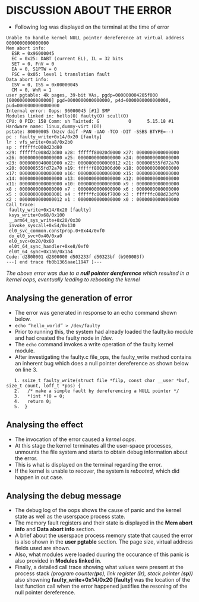 # DISCUSSION ABOUT THE ERROR
- Following log was displayed on the terminal at the time of error
```
Unable to handle kernel NULL pointer dereference at virtual address 0000000000000000
Mem abort info:
  ESR = 0x96000045
  EC = 0x25: DABT (current EL), IL = 32 bits
  SET = 0, FnV = 0
  EA = 0, S1PTW = 0
  FSC = 0x05: level 1 translation fault
Data abort info:
  ISV = 0, ISS = 0x00000045
  CM = 0, WnR = 1
user pgtable: 4k pages, 39-bit VAs, pgdp=000000004205f000
[0000000000000000] pgd=0000000000000000, p4d=0000000000000000, pud=0000000000000000
Internal error: Oops: 96000045 [#1] SMP
Modules linked in: hello(O) faulty(O) scull(O)
CPU: 0 PID: 158 Comm: sh Tainted: G           O      5.15.18 #1
Hardware name: linux,dummy-virt (DT)
pstate: 80000005 (Nzcv daif -PAN -UAO -TCO -DIT -SSBS BTYPE=--)
pc : faulty_write+0x14/0x20 [faulty]
lr : vfs_write+0xa8/0x2b0
sp : ffffffc008d23d80
x29: ffffffc008d23d80 x28: ffffff80020d0000 x27: 0000000000000000
x26: 0000000000000000 x25: 0000000000000000 x24: 0000000000000000
x23: 0000000040001000 x22: 0000000000000012 x21: 000000555fd72a70
x20: 000000555fd72a70 x19: ffffff8002006d00 x18: 0000000000000000
x17: 0000000000000000 x16: 0000000000000000 x15: 0000000000000000
x14: 0000000000000000 x13: 0000000000000000 x12: 0000000000000000
x11: 0000000000000000 x10: 0000000000000000 x9 : 0000000000000000
x8 : 0000000000000000 x7 : 0000000000000000 x6 : 0000000000000000
x5 : 0000000000000001 x4 : ffffffc0006f7000 x3 : ffffffc008d23df0
x2 : 0000000000000012 x1 : 0000000000000000 x0 : 0000000000000000
Call trace:
 faulty_write+0x14/0x20 [faulty]
 ksys_write+0x68/0x100
 __arm64_sys_write+0x20/0x30
 invoke_syscall+0x54/0x130
 el0_svc_common.constprop.0+0x44/0xf0
 do_el0_svc+0x40/0xa0
 el0_svc+0x20/0x60
 el0t_64_sync_handler+0xe8/0xf0
 el0t_64_sync+0x1a0/0x1a4
Code: d2800001 d2800000 d503233f d50323bf (b900003f) 
---[ end trace fb0b1365aae11947 ]---
```

_The above error was due to a **null pointer dereference** which resulted in a kernel oops, eventually leading to rebooting the kernel_

## Analysing the generation of error
- The error was generated in response to an echo command shown below.
- ```echo “hello_world” > /dev/faulty```
- Prior to running this, the system had already loaded the faulty.ko module and had created the faulty node in /dev.
- The ```echo``` command invokes a write operation of the faulty kernel module.
- After investigating the faulty.c file_ops, the faulty_write method contains an inherent bug which does a null pointer dereference as shown below on line 3.
```
   1. ssize_t faulty_write(struct file *filp, const char __user *buf, size_t count, loff_t *pos) {
   2.   /* make a simple fault by dereferencing a NULL pointer */
   3.   *(int *)0 = 0;
   4.   return 0;
   5.  }
```  

## Analysing the effect
- The invocation of the error caused a _kernel oops_. 
- At this stage the kernel terminates all the user-space processes, unmounts the file system and starts to obtain debug information about the error.
- This is what is displayed on the terminal regarding the error.
- If the kernel is unable to recover, the system is _rebooted_, which did happen in out case.

## Analysing the debug message
- The debug log of the oops shows the cause of panic and the kernel state as well as the userspace process state.
- The memory fault registers and their state is displayed in the **Mem abort info** and  **Data abort info** section.
- A brief about the userspace process memory state that caused the error is also shown in the **user pgtable** section. The page size, virtual address fields used are shown.
- Also, what modules were loaded duuring the occurance of this panic is also provided in **Modules linked in**.
- Finally, a detailed call trace showing what values were present at the process stack _(program counter(**pc**), link register (**lr**), stack pointer (**sp**))_ also showning **faulty_write+0x14/0x20 [faulty]** was the location of the last function call when the error happened justifies the resoning of the null pointer dereference.


